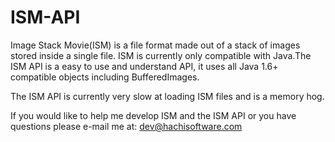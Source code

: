 ISM-API
=======

Image Stack Movie(ISM) is a file format made out of a stack of images stored inside a single file. ISM is currently 
only compatible with Java.The ISM API is a easy to use and understand API, it uses all Java 1.6+ compatible objects including
BufferedImages.

The ISM API is currently very slow at loading ISM files and is a memory hog.

If you would like to help me develop ISM and the ISM API or you have questions please e-mail me at: dev@hachisoftware.com
